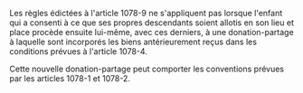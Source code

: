   
Les règles édictées à l'article 1078-9 ne s'appliquent pas lorsque l'enfant qui a consenti à ce que ses propres descendants soient allotis en son lieu et place procède ensuite lui-même, avec ces derniers, à une donation-partage à laquelle sont incorporés les biens antérieurement reçus dans les conditions prévues à l'article 1078-4.   

  
Cette nouvelle donation-partage peut comporter les conventions prévues par les articles 1078-1 et 1078-2.
  
